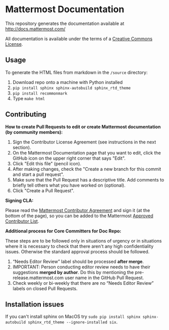 # Mattermost Documentation

This repository generates the documentation available at http://docs.mattermost.com/

All documentation is available under the terms of a [Creative Commons License](http://creativecommons.org/licenses/by-nc-sa/3.0/).

## Usage

To generate the HTML files from markdown in the `/source` directory: 

1. Download repo onto a machine with Python installed
2. `pip install sphinx sphinx-autobuild sphinx_rtd_theme`
3. `pip install recommonmark`
4. Type `make html`

## Contributing

**How to create Pull Requests to edit or create Mattermost documentation (by community members):**

1. Sign the Contributor License Agreement (see instructions in the next section).
3. On the Mattermost Documentation page that you want to edit, click the GitHub icon on the upper right corner that says "Edit".
4. Click "Edit this file" (pencil icon).
5. After making changes, check the "Create a new branch for this commit and start a pull request".
6. Make sure that the Pull Request has a descriptive title. Add comments to briefly tell others what you have worked on (optional).
7. Click "Create a Pull Request".

**Signing CLA:**

Please read the [Mattermost Contributor Agreement](http://www.mattermost.org/mattermost-contributor-agreement/) and sign it (at the bottom of the page), so you can be added to the Mattermost [Approved Contributor List](https://docs.google.com/spreadsheets/d/1NTCeG-iL_VS9bFqtmHSfwETo5f-8MQ7oMDE5IUYJi_Y/pubhtml?gid=0&single=true).

**Additional process for Core Committers for Doc Repo:**

These steps are to be followed only in situations of urgency or in situations where it is necessary to check that there aren't any high confidentiality issues. Otherwise the standard approval process should be followed.

1. “Needs Editor Review” label should be processed **after merge**.
2. IMPORTANT: Person conducting editor review needs to have their suggestions **merged by author**. Do this by mentioning the pre-release.mattermost.com user name in the GitHub Pull Request.
3. Check weekly or bi-weekly that there are no “Needs Editor Review” labels on closed Pull Requests.

## Installation issues

If you can't install sphinx on MacOS try `sudo pip install sphinx sphinx-autobuild sphinx_rtd_theme --ignore-installed six`.
